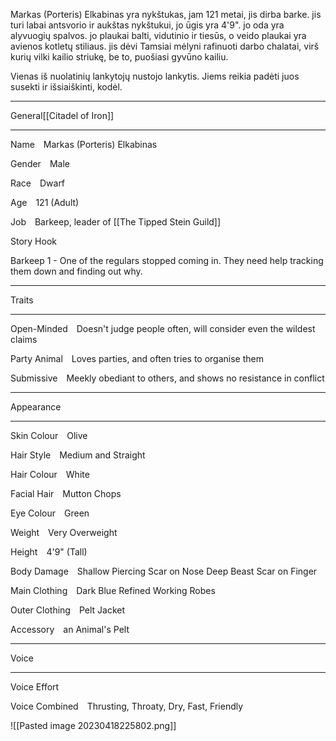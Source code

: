 Markas (Porteris) Elkabinas yra nykštukas, jam 121 metai, jis dirba barke. jis turi labai antsvorio ir aukštas nykštukui, jo ūgis yra 4'9". jo oda yra alyvuogių spalvos. jo plaukai balti, vidutinio ir tiesūs, o veido plaukai yra avienos kotletų stiliaus. jis dėvi Tamsiai mėlyni rafinuoti darbo chalatai, virš kurių vilki kailio striukę, be to, puošiasi gyvūno kailiu. 

Vienas iš nuolatinių lankytojų nustojo lankytis. Jiems reikia padėti juos susekti ir išsiaiškinti, kodėl.

---

General[[Citadel of Iron]]

---

Name Markas (Porteris) Elkabinas

Gender Male

Race Dwarf

Age 121 (Adult)

Job Barkeep, leader of [[The Tipped Stein Guild]]

Story Hook 

Barkeep 1 - One of the regulars stopped coming in. They need help tracking them down and finding out why.

---

Traits

---

Open-Minded Doesn't judge people often, will consider even the wildest claims

Party Animal Loves parties, and often tries to organise them

Submissive Meekly obediant to others, and shows no resistance in conflict

---

Appearance

---

Skin Colour Olive

Hair Style Medium and Straight

Hair Colour White

Facial Hair Mutton Chops

Eye Colour Green

Weight Very Overweight

Height 4'9" (Tall)

Body Damage Shallow Piercing Scar on Nose
Deep Beast Scar on Finger

Main Clothing Dark Blue Refined Working Robes

Outer Clothing Pelt Jacket

Accessory an Animal's Pelt

---

Voice

---

Voice Effort 

Voice Combined Thrusting, Throaty, Dry, Fast, Friendly


![[Pasted image 20230418225802.png]]